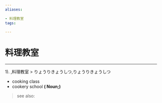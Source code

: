 ```yaml
---
aliases:
    
- 料理教室
tags:
    
---
```


# 料理教室
---
1).
,料理教室 > りょうりきょうしつ,りょうりきょうしつ

- cooking class
- cookery school
**( Noun;)**
> see also: 
            